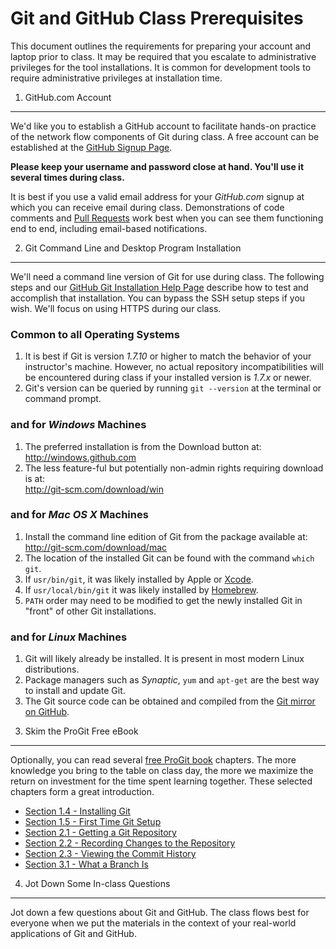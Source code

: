Git and GitHub Class Prerequisites
============================================
This document outlines the requirements for preparing your account and laptop prior to class.  It may be required that you escalate to administrative privileges for the tool installations. It is common for development tools to require administrative privileges at installation time.

1) GitHub.com Account
----------------------------------------------------------
We'd like you to establish a GitHub account to facilitate hands-on practice of the network flow components of Git during class.  A free account can be established at the
[GitHub Signup Page](http://github.com/signup/free).

**Please keep your username and password close at hand. You'll use it several times during class.**

It is best if you use a valid email address for your _GitHub.com_ signup at which you can receive email during class. Demonstrations of code comments and [Pull Requests](https://help.github.com/articles/using-pull-requests) work best when you can see them functioning end to end, including email-based notifications.

2) Git Command Line and Desktop Program Installation
-----------------------------------------------------------------------------
We'll need a command line version of Git for use during class. The following steps and our [GitHub Git Installation Help Page](https://help.github.com/articles/set-up-git) describe how to test and accomplish that installation. You can bypass the SSH setup steps if you wish.  We'll focus on using HTTPS during our class.


### Common to all Operating Systems
1. It is best if Git is version _1.7.10_ or higher to match the behavior of your instructor's machine. However, no actual repository incompatibilities will be encountered during class if your installed version is _1.7.x_ or newer.
2. Git's version can be queried by running `git --version` at the terminal or command prompt.

### and for _Windows_ Machines
1. The preferred installation is from the Download button at:  
  <http://windows.github.com>
2. The less feature-ful but potentially non-admin rights requiring download is at:  
  <http://git-scm.com/download/win>

### and for _Mac OS X_ Machines
1. Install the command line edition of Git from the package available at:  
  <http://git-scm.com/download/mac>
2. The location of the installed Git can be found with the command `which git`.
3. If `usr/bin/git`, it was likely installed by Apple or [Xcode](https://developer.apple.com/xcode/).
4. If `usr/local/bin/git` it was likely installed by [Homebrew](http://mxcl.github.com/homebrew/).
5. `PATH` order may need to be modified to get the newly installed Git in "front" of other Git installations.

### and for _Linux_ Machines
1. Git will likely already be installed. It is present in most modern Linux distributions.
2. Package managers such as _Synaptic_, `yum` and `apt-get` are the best way to install and update Git.
3. The Git source code can be obtained and compiled from the [Git mirror on GitHub](https://github.com/git/git).


3) Skim the ProGit Free eBook
-----------------------------------------------------------------------------
Optionally, you can read several [free ProGit book](http://git-scm.com/book) chapters. The more knowledge you bring to the table on class day, the more we maximize the return on investment for the time spent learning together.  These selected chapters form a great introduction.


* [Section 1.4 - Installing Git](http://git-scm.com/book/en/Getting-Started-Installing-Git)
* [Section 1.5 - First Time Git Setup](http://git-scm.com/book/en/Getting-Started-First-Time-Git-Setup)
* [Section 2.1 - Getting a Git Repository](http://git-scm.com/book/en/Git-Basics-Getting-a-Git-Repository)
* [Section 2.2 - Recording Changes to the Repository](http://git-scm.com/book/en/Git-Basics-Recording-Changes-to-the-Repository)
* [Section 2.3 - Viewing the Commit History](http://git-scm.com/book/en/Git-Basics-Viewing-the-Commit-History)
* [Section 3.1 - What a Branch Is](http://git-scm.com/book/en/Git-Branching-What-a-Branch-Is)

4) Jot Down Some In-class Questions
-----------------------------------------------------------------------------
Jot down a few questions about Git and GitHub.  The class flows best for everyone when we put the materials in the context of your real-world applications of Git and GitHub.
